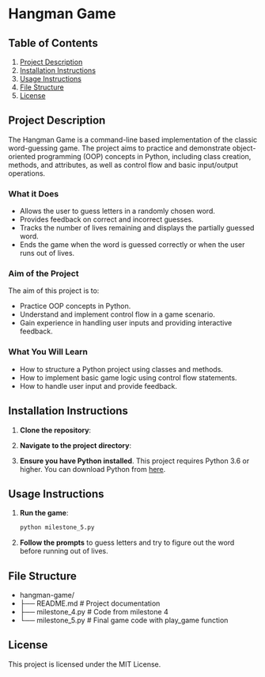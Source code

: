 # Hangman Game

## Table of Contents
1. [Project Description](#project-description)
2. [Installation Instructions](#installation-instructions)
3. [Usage Instructions](#usage-instructions)
4. [File Structure](#file-structure)
5. [License](#license)

## Project Description
The Hangman Game is a command-line based implementation of the classic word-guessing game. The project aims to practice and demonstrate object-oriented programming (OOP) concepts in Python, including class creation, methods, and attributes, as well as control flow and basic input/output operations.

### What it Does
- Allows the user to guess letters in a randomly chosen word.
- Provides feedback on correct and incorrect guesses.
- Tracks the number of lives remaining and displays the partially guessed word.
- Ends the game when the word is guessed correctly or when the user runs out of lives.

### Aim of the Project
The aim of this project is to:
- Practice OOP concepts in Python.
- Understand and implement control flow in a game scenario.
- Gain experience in handling user inputs and providing interactive feedback.

### What You Will Learn
- How to structure a Python project using classes and methods.
- How to implement basic game logic using control flow statements.
- How to handle user input and provide feedback.

## Installation Instructions
1. **Clone the repository**:
   
2. **Navigate to the project directory**:
  
3. **Ensure you have Python installed**. This project requires Python 3.6 or higher. You can download Python from [here](https://www.python.org/downloads/).

## Usage Instructions
1. **Run the game**:
    ```sh
    python milestone_5.py
    ```
2. **Follow the prompts** to guess letters and try to figure out the word before running out of lives.

## File Structure
- hangman-game/
- ├── README.md # Project documentation
- ├── milestone_4.py # Code from milestone 4
- └── milestone_5.py # Final game code with play_game function

## License
This project is licensed under the MIT License.
